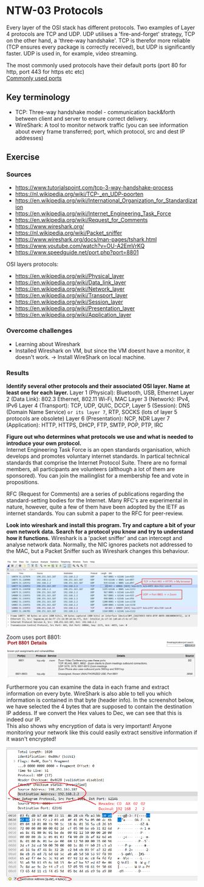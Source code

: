 # NTW-03 Protocols
Every layer of the OSI stack has different protocols. Two examples of Layer 4 protocols are TCP and UDP.
UDP utilises a 'fire-and-forget' strategy, TCP on the other hand, a 'three-way handshake'. TCP is therefor more reliable (TCP ensures every package is correctly received), but UDP is significantly faster.
UDP is used in, for example, video streaming. 

The most commonly used protocols have their default ports (port 80 for http, port 443 for https etc etc)  
[Commonly used ports](https://nl.wikipedia.org/wiki/TCP-_en_UDP-poorten)

## Key terminology
- TCP: Three-way handshake model - communication back&forth between client and server to ensure correct delivery.
- WireShark: A tool to monitor network traffic (you can see information about every frame transferred; port, which protocol, src and dest IP addresses)


## Exercise
### Sources
- https://www.tutorialspoint.com/tcp-3-way-handshake-process
- https://nl.wikipedia.org/wiki/TCP-_en_UDP-poorten
- https://en.wikipedia.org/wiki/International_Organization_for_Standardization
- https://en.wikipedia.org/wiki/Internet_Engineering_Task_Force
- https://en.wikipedia.org/wiki/Request_for_Comments
- https://www.wireshark.org/
- https://nl.wikipedia.org/wiki/Packet_sniffer
- https://www.wireshark.org/docs/man-pages/tshark.html
- https://www.youtube.com/watch?v=OU-A2EmVrKQ
- https://www.speedguide.net/port.php?port=8801


OSI layers protocols:
- https://en.wikipedia.org/wiki/Physical_layer
- https://en.wikipedia.org/wiki/Data_link_layer
- https://en.wikipedia.org/wiki/Network_layer
- https://en.wikipedia.org/wiki/Transport_layer
- https://en.wikipedia.org/wiki/Session_layer
- https://en.wikipedia.org/wiki/Presentation_layer
- https://en.wikipedia.org/wiki/Application_layer

### Overcome challenges
- Learning about Wireshark
- Installed Wireshark on VM, but since the VM doesnt have a monitor, it doesn't work. -> Install WireShark on local machine.



### Results
**Identify several other protocols and their associated OSI layer. Name at least one for each layer.**
Layer 1 (Physical): Bluetooth, USB, Ethernet
Layer 2 (Data Link):  802.3 Ethernet, 802.11 Wi-Fi, MAC
Layer 3 (Network):  IPv4, IPv6
Layer 4 (Transport): TCP, UDP, QUIC, DCCP, 
Layer 5 (Session): DNS (Domain Name Service) `or its layer 7`, RTP, SOCKS (lots of layer 5 protocols are obsolete) 
Layer 6 (Presentation): NCP, NDR
Layer 7 (Application): HTTP, HTTPS, DHCP, FTP, SMTP, POP, PTP, IRC

**Figure out who determines what protocols we use and what is needed to introduce your own protocol.**  
Internet Engineering Task Force is an open standards organisation, which develops and promotes voluntary internet standards. In partical technical standards that comprise the Internet Protocol Suite. There are no formal members, all participants are volunteers (although a lot of them are sponsored). You can join the mailinglist for a membership fee and vote in propositions.

RFC (Request for Comments) are a series of publications regarding the standard-setting bodies for the Internet. Many RFC's are experimental in nature, however, quite a few of them have been adopted by the IETF as internet standards. You can submit a paper to the RFC for peer-review.

**Look into wireshark and install this program. Try and capture a bit of your own network data. Search for a protocol you know and try to understand how it functions.**
Wireshark is a 'packet sniffer' and can intercept and analyse network data. Normally, the NIC ignores packets not addressed to the MAC, but a Packet Sniffer such as Wireshark changes this behaviour.

![NTW-03 WireShark](../00_includes/NTW/NTW-03_1.png)  

Zoom uses port 8801:
![NTW-03 Zoom Port](../00_includes/NTW/NTW-03_2.png)  

Furthermore you can examine the data in each frame and extract information on every byte. WireShark is also able to tell you which information is contained in that byte (header info).  In the screenshot below, we have selected the 4 bytes that are supposed to contain the destination IP addess. If we convert the Hex values to Dec, we can see that this is indeed our IP.  
This also shows why encryption of data is very important! Anyone monitoring your network like this could easily extract sensitive information if it wasn't encrypted!

![NTW-03 package](../00_includes/NTW/NTW-03_3.png)  


